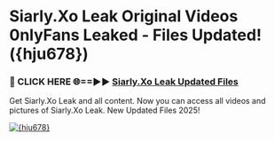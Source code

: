 # Siarly.Xo Leak Original Videos 0nlyFans Leaked - Files Updated! ({hju678})

<h3>🔴 CLICK HERE 🌐==►► <a href="https://tinyurl.com/ms9xzufz" rel="nofollow">Siarly.Xo Leak Updated Files</a></h3>

Get Siarly.Xo Leak and all content. Now you can access all videos and pictures of Siarly.Xo Leak. New Updated Files 2025!

[![{hju678}](https://i.imgur.com/PQ7UWWw.gif)](https://tinyurl.com/ms9xzufz)
